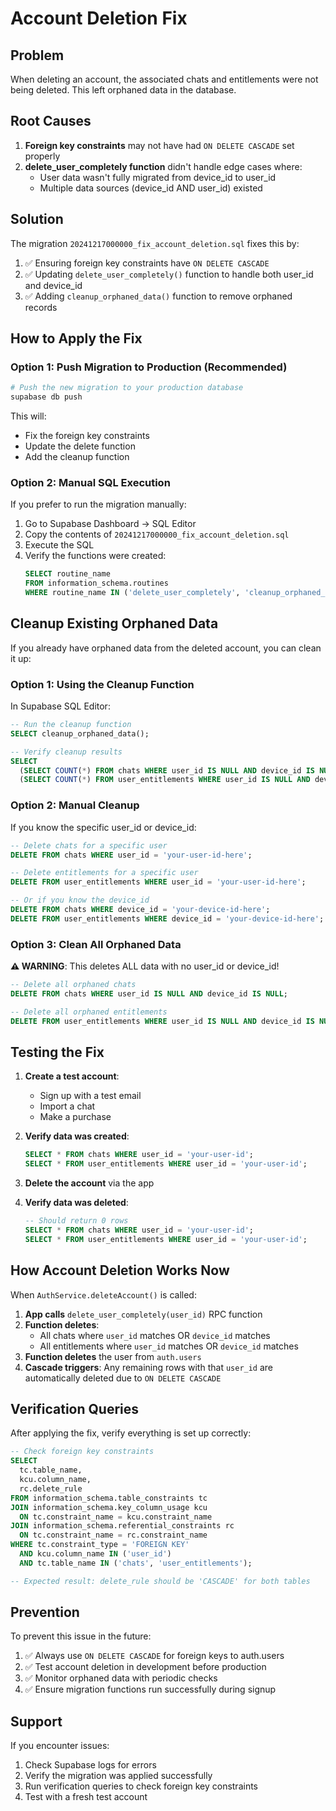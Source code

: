# Account Deletion Fix

## Problem

When deleting an account, the associated chats and entitlements were not being deleted. This left orphaned data in the database.

## Root Causes

1. **Foreign key constraints** may not have had `ON DELETE CASCADE` set properly
2. **delete_user_completely function** didn't handle edge cases where:
   - User data wasn't fully migrated from device_id to user_id
   - Multiple data sources (device_id AND user_id) existed

## Solution

The migration `20241217000000_fix_account_deletion.sql` fixes this by:

1. ✅ Ensuring foreign key constraints have `ON DELETE CASCADE`
2. ✅ Updating `delete_user_completely()` function to handle both user_id and device_id
3. ✅ Adding `cleanup_orphaned_data()` function to remove orphaned records

## How to Apply the Fix

### Option 1: Push Migration to Production (Recommended)

```bash
# Push the new migration to your production database
supabase db push
```

This will:
- Fix the foreign key constraints
- Update the delete function
- Add the cleanup function

### Option 2: Manual SQL Execution

If you prefer to run the migration manually:

1. Go to Supabase Dashboard → SQL Editor
2. Copy the contents of `20241217000000_fix_account_deletion.sql`
3. Execute the SQL
4. Verify the functions were created:
   ```sql
   SELECT routine_name
   FROM information_schema.routines
   WHERE routine_name IN ('delete_user_completely', 'cleanup_orphaned_data');
   ```

## Cleanup Existing Orphaned Data

If you already have orphaned data from the deleted account, you can clean it up:

### Option 1: Using the Cleanup Function

In Supabase SQL Editor:

```sql
-- Run the cleanup function
SELECT cleanup_orphaned_data();

-- Verify cleanup results
SELECT
  (SELECT COUNT(*) FROM chats WHERE user_id IS NULL AND device_id IS NULL) as orphaned_chats,
  (SELECT COUNT(*) FROM user_entitlements WHERE user_id IS NULL AND device_id IS NULL) as orphaned_entitlements;
```

### Option 2: Manual Cleanup

If you know the specific user_id or device_id:

```sql
-- Delete chats for a specific user
DELETE FROM chats WHERE user_id = 'your-user-id-here';

-- Delete entitlements for a specific user
DELETE FROM user_entitlements WHERE user_id = 'your-user-id-here';

-- Or if you know the device_id
DELETE FROM chats WHERE device_id = 'your-device-id-here';
DELETE FROM user_entitlements WHERE device_id = 'your-device-id-here';
```

### Option 3: Clean All Orphaned Data

**⚠️ WARNING**: This deletes ALL data with no user_id or device_id!

```sql
-- Delete all orphaned chats
DELETE FROM chats WHERE user_id IS NULL AND device_id IS NULL;

-- Delete all orphaned entitlements
DELETE FROM user_entitlements WHERE user_id IS NULL AND device_id IS NULL;
```

## Testing the Fix

1. **Create a test account**:
   - Sign up with a test email
   - Import a chat
   - Make a purchase

2. **Verify data was created**:
   ```sql
   SELECT * FROM chats WHERE user_id = 'your-user-id';
   SELECT * FROM user_entitlements WHERE user_id = 'your-user-id';
   ```

3. **Delete the account** via the app

4. **Verify data was deleted**:
   ```sql
   -- Should return 0 rows
   SELECT * FROM chats WHERE user_id = 'your-user-id';
   SELECT * FROM user_entitlements WHERE user_id = 'your-user-id';
   ```

## How Account Deletion Works Now

When `AuthService.deleteAccount()` is called:

1. **App calls** `delete_user_completely(user_id)` RPC function
2. **Function deletes**:
   - All chats where `user_id` matches OR `device_id` matches
   - All entitlements where `user_id` matches OR `device_id` matches
3. **Function deletes** the user from `auth.users`
4. **Cascade triggers**: Any remaining rows with that `user_id` are automatically deleted due to `ON DELETE CASCADE`

## Verification Queries

After applying the fix, verify everything is set up correctly:

```sql
-- Check foreign key constraints
SELECT
  tc.table_name,
  kcu.column_name,
  rc.delete_rule
FROM information_schema.table_constraints tc
JOIN information_schema.key_column_usage kcu
  ON tc.constraint_name = kcu.constraint_name
JOIN information_schema.referential_constraints rc
  ON tc.constraint_name = rc.constraint_name
WHERE tc.constraint_type = 'FOREIGN KEY'
  AND kcu.column_name IN ('user_id')
  AND tc.table_name IN ('chats', 'user_entitlements');

-- Expected result: delete_rule should be 'CASCADE' for both tables
```

## Prevention

To prevent this issue in the future:

1. ✅ Always use `ON DELETE CASCADE` for foreign keys to auth.users
2. ✅ Test account deletion in development before production
3. ✅ Monitor orphaned data with periodic checks
4. ✅ Ensure migration functions run successfully during signup

## Support

If you encounter issues:

1. Check Supabase logs for errors
2. Verify the migration was applied successfully
3. Run verification queries to check foreign key constraints
4. Test with a fresh test account
